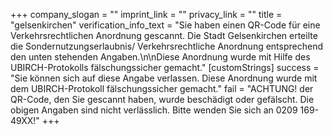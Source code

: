 +++
company_slogan = ""
imprint_link = ""
privacy_link = ""
title = "gelsenkirchen"
verification_info_text = "Sie haben einen QR-Code für eine Verkehrsrechtlichen Anordnung gescannt. Die Stadt Gelsenkirchen erteilte die Sondernutzungserlaubnis/ Verkehrsrechtliche Anordnung entsprechend den unten stehenden Angaben.\n\nDiese Anordnung wurde mit Hilfe des UBIRCH-Protokolls fälschungssicher gemacht."
[customStrings]
success = "Sie können sich auf diese Angabe verlassen. Diese Anordnung wurde mit dem UBIRCH-Protokoll fälschungssicher gemacht."
fail = "ACHTUNG! der QR-Code, den Sie gescannt haben, wurde beschädigt oder gefälscht. Die obigen Angaben sind nicht verlässlich. Bitte wenden Sie sich an 0209 169-49XX!"
+++
